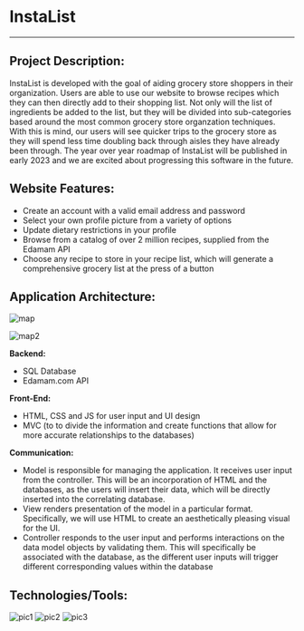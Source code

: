 # InstaList
---
## Project Description:

InstaList is developed with the goal of aiding grocery store shoppers in their organization. Users are able to use our website to browse recipes which they can then directly add to their shopping list. Not only will the list of ingredients be added to the list, but they will be divided into sub-categories based around the most common grocery store organzation techniques. With this is mind, our users will see quicker trips to the grocery store as they will spend less time doubling back through aisles they have already been through. The year over year roadmap of InstaList will be published in early 2023 and we are excited about progressing this software in the future.

## Website Features:

- Create an account with a valid email address and password
- Select your own profile picture from a variety of options
- Update dietary restrictions in your profile
- Browse from a catalog of over 2 million recipes,  supplied from the Edamam API
- Choose any recipe to store in your recipe list, which will generate a comprehensive grocery list at the press of a button


## Application Architecture: 

![map](https://github.com/user-attachments/assets/4d866e4c-36ad-48b1-a7c6-d5ba567eacdd)

![map2](https://github.com/user-attachments/assets/72cd5c25-f224-4898-b52c-34d245a06c28)

 **Backend:**
  - SQL Database
  - Edamam.com API
  
 **Front-End:**
  - HTML, CSS and JS for user input and UI design
  - MVC (to to divide the information and create functions that allow for more accurate relationships to the databases)
    
**Communication:**
  - Model is responsible for managing the application. It receives user input from the controller. This will be an incorporation of HTML and the databases, as the users will insert their data, which will be directly inserted into the correlating database.
  - View renders presentation of the model in a particular format. Specifically, we will use HTML to create an aesthetically pleasing visual for the UI.
  - Controller responds to the user input and performs interactions on the data model objects by validating them. This will specifically be associated with the database, as the different user inputs will trigger different corresponding values within the database


## Technologies/Tools:

![pic1](https://github.com/user-attachments/assets/8a8fcded-7ed9-4829-acd6-0e39acfc96cd)
![pic2](https://github.com/user-attachments/assets/a2473c32-89b9-4ed3-8912-eb4d41b94a51)
![pic3](https://github.com/user-attachments/assets/88da1daa-f6b9-4c31-8a72-dea110040a05)
